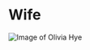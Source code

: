 # Wife
![Image of Olivia Hye](https://i.pinimg.com/originals/07/d6/74/07d67412723321a6aa08b89a2808b289.jpg)
